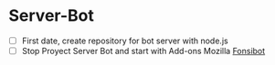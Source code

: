 # Server-Bot

* [ ] First date, create repository for bot server with node.js
* [ ] Stop Proyect Server Bot  and start with Add-ons Mozilla <a href="https://addons.mozilla.org/es/firefox/addon/fonsibot/">Fonsibot</a>

